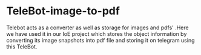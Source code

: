 # TeleBot-image-to-pdf
Telebot acts as a converter as well as storage for images and pdfs' .Here we have used it in our IoE project which stores the object information by converting its image snapshots into pdf file and storing it on telegram using this TeleBot.
